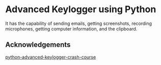 # Advanced Keylogger using Python

It has the capability of sending emails, getting screenshots, recording  microphones, getting computer information, and the clipboard.

## Acknowledgements

[python-advanced-keylogger-crash-course](https://github.com/collinsmc23/python-advanced-keylogger-crash-course)
